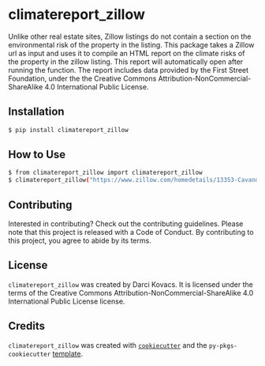# climatereport_zillow

Unlike other real estate sites, Zillow listings do not contain a section on the environmental risk of the property in the listing. This package takes a Zillow url as input and uses it to compile an HTML report on the climate risks of the property in the zillow listing. This report will automatically open after running the function. The report includes data provided by the First Street Foundation, under the the Creative Commons Attribution-NonCommercial-ShareAlike 4.0 International Public License. 

## Installation

```bash
$ pip install climatereport_zillow

```

## How to Use
``` bash
$ from climatereport_zillow import climatereport_zillow
$ climatereport_zillow("https://www.zillow.com/homedetails/13353-Cavandish-Ln-Moreno-Valley-CA-92553/18008847_zpid/")
```
## Contributing

Interested in contributing? Check out the contributing guidelines. Please note that this project is released with a Code of Conduct. By contributing to this project, you agree to abide by its terms.

## License

`climatereport_zillow` was created by Darci Kovacs. It is licensed under the terms of the Creative Commons Attribution-NonCommercial-ShareAlike 4.0 International Public License
 license. 

## Credits

`climatereport_zillow` was created with [`cookiecutter`](https://cookiecutter.readthedocs.io/en/latest/) and the `py-pkgs-cookiecutter` [template](https://github.com/py-pkgs/py-pkgs-cookiecutter).
